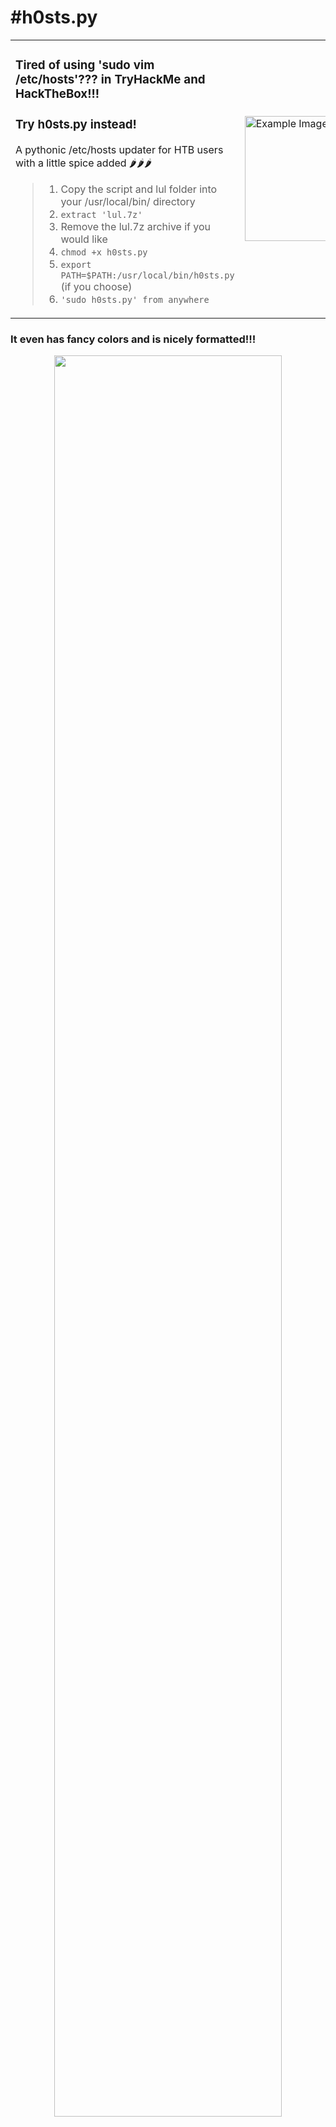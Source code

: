# #h0sts.py

<table align="center">
  <tr>
    <td>
      <h3>Tired of using 'sudo vim /etc/hosts'??? in TryHackMe and HackTheBox!!!</h3>
      <h3>Try h0sts.py instead!</h3>
      <p>A pythonic /etc/hosts updater for HTB users with a little spice added 🌶️🌶️🌶️</p>
      <blockquote>
        <ol>
          <li>Copy the script and lul folder into your /usr/local/bin/ directory</li>
          <li><code>extract 'lul.7z'</code></li>
          <li>Remove the lul.7z archive if you would like</li>
          <li><code>chmod +x h0sts.py</code></li>
          <li><code>export PATH=$PATH:/usr/local/bin/h0sts.py</code> (if you choose)</li>
          <li><code>'sudo h0sts.py' from anywhere</code></li>
        </ol>
      </blockquote>
    </td>
    <td>
      <img src="https://github.com/Cyb3rW1LL/h0sts/assets/39623516/cc9e9692-d669-4b5e-83e5-69292f9dac8c" alt="Example Image" style="width:200px;">
    </td>
  </tr>
</table>

### It even has fancy colors and is nicely formatted!!!
<p align="center">
 <img width=85% height=85% src=https://github.com/Cyb3rW1LL/h0sts/assets/39623516/98e98b9f-0b05-4456-934f-f8ef7f5d045d>
</p>

